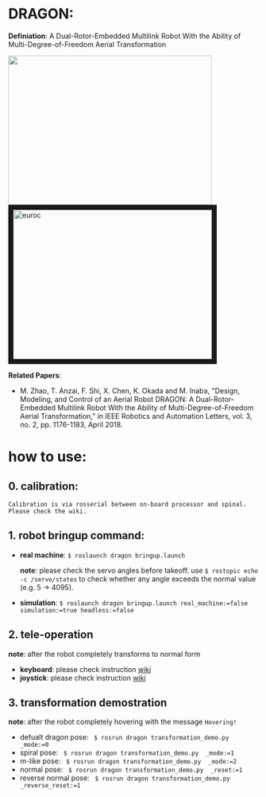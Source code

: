# DRAGON: 

**Definiation**: A Dual-Rotor-Embedded Multilink Robot With the Ability of Multi-Degree-of-Freedom Aerial Transformation 

<img src="images/dragon_clip.jpg" width="410" height="300"> <a href="https://www.youtube.com/embed/ZDYU22qNI_Q" target="_blank"><img src="http://img.youtube.com/vi/ZDYU22qNI_Q/0.jpg"  alt="euroc" width="400" height="300" border="10" /></a>

**Related Papers**:
-  M. Zhao, T. Anzai, F. Shi, X. Chen, K. Okada and M. Inaba, "Design, Modeling, and Control of an Aerial Robot DRAGON: A Dual-Rotor-Embedded Multilink Robot With the Ability of Multi-Degree-of-Freedom Aerial Transformation," in IEEE Robotics and Automation Letters, vol. 3, no. 2, pp. 1176-1183, April 2018.
# how to use:

## 0. calibration: 
    Calibration is via rosserial between on-board processor and spinal. Please check the wiki.
## 1. robot bringup command:

   - **real machine**: ``` $ roslaunch dragon bringup.launch ```
         
     **note**: please check the servo angles before takeoff. use  `$ rostopic echo -c /servo/states` to check whether any angle exceeds the normal value (e.g. 5 -> 4095).

   - **simulation**: ``` $ roslaunch dragon bringup.launch real_machine:=false simulation:=true headless:=false ```

## 2. tele-operation
   **note**: after the robot completely transforms to normal form

   - **keyboard**: please check instruction [wiki](https://github.com/JSKAerialRobot/aerial_robot/wiki/keyboard_operation)
   - **joystick**: please check instruction [wiki](https://github.com/JSKAerialRobot/aerial_robot/wiki/joystick_operation)
   
## 3. transformation demostration
   **note**: after the robot completely hovering with the message `Hovering!`
   
   - defualt dragon pose: ``` $ rosrun dragon transformation_demo.py  _mode:=0```
   - spiral pose: ``` $ rosrun dragon transformation_demo.py  _mode:=1```
   - m-like pose: ``` $ rosrun dragon transformation_demo.py  _mode:=2```
   - normal pose: ``` $ rosrun dragon transformation_demo.py  _reset:=1```
   - reverse normal pose: ``` $ rosrun dragon transformation_demo.py  _reverse_reset:=1```

